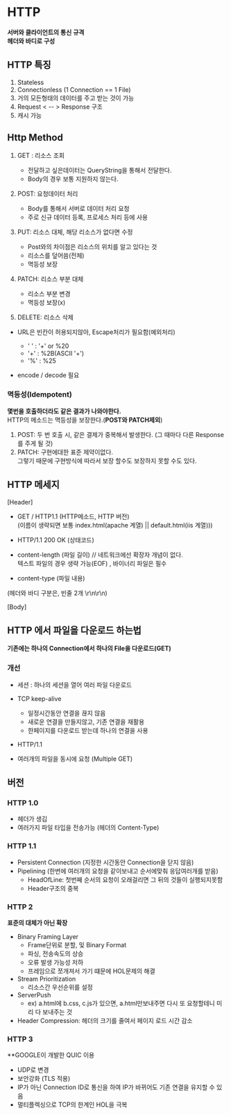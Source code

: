 # HTTP
**서버와 클라이언트의 통신 규격**<br>
**헤더와 바디로 구성**

## HTTP 특징
1. Stateless
2. Connectionless (1 Connection == 1 File)
3. 거의 모든형태의 데이터를 주고 받는 것이 가능 
4. Request <  -- > Response 구조
5. 캐시 가능 


## Http Method
1. GET : 리소스 조회<br>
    - 전달하고 싶은데이터는 QueryString을 통해서 전달한다.
    - Body의 경우 보통 지원하지 않는다. 
  
2. POST: 요청데이터 처리
    - Body를 통해서 서버로 데이터 처리 요청
    - 주로 신규 데이터 등록, 프로세스 처리 등에 사용
3. PUT: 리소스 대체, 해당 리소스가 없다면 수정 
    - Post와의 차이점은 리소스의 위치를 알고 있다는 것
    - 리소스를 덮어씀(전체)
    - 멱등성 보장
4. PATCH: 리소스 부분 대체
    - 리소스 부분 변경 
    - 멱등성 보장(x)
5. DELETE: 리소스 삭제

- URL은 빈칸이 허용되지않아, Escape처리가 필요함(예외처리)
  - ' ' : '+' or %20
  - '+' : %2B(ASCII '+')
  - '%' : %25
    
- encode / decode 필요

### 멱등성(Idempotent)
**몇번을 호출하더라도 같은 결과가 나와야한다.**<br>
HTTP의 메소드는 멱등성을 보장한다.(**POST와 PATCH제외**)

1. POST: 두 번 호출 시, 같은 결제가 중복해서 발생한다. (그 때마다 다른 Response를 주게 될 것)
2. PATCH: 구현에대한 표준 제약이없다.<br>그렇기 때문에 구현방식에 따라서 보장 할수도 보장하지 못할 수도 있다.


## HTTP 메세지
[Header]
- GET / HTTP1.1 (HTTP메소드, HTTP 버전)<br>
(이름이 생략되면 보통 index.html(apache 계열) || default.html(iis 계열)))


- HTTP/1.1 200 OK (상태코드)


- content-length (파일 길이) // 네트워크에선 확장자 개념이 없다.<br>
  텍스트 파일의 경우 생략 가능(EOF) , 바이너리 파일은 필수


- content-type (파일 내용)

(헤더와 바디 구분은, 빈줄 2개 \r\n\r\n)

[Body]

## HTTP 에서 파일을 다운로드 하는법
**기존에는 하나의 Connection에서 하나의 File을 다운로드(GET)**

### 개선 
- 세션 : 하나의 세션을 열어 여러 파일 다운로드

- TCP keep-alive 
   - 일정시간동안 연결을 끊지 않음
   - 새로운 연결을 만들지않고, 기존 연결을 재활용
   - 한페이지를 다운로드 받는데 하나의 연결을 사용
   
- HTTP/1.1
 - 여러개의 파일을 동시에 요청 (Multiple GET)


## 버전
### HTTP 1.0
- 헤더가 생김
- 여러가지 파일 타입을 전송가능 (헤더의 Content-Type)

### HTTP 1.1
- Persistent Connection (지정한 시간동안 Connection을 닫지 않음)
- Pipelining (한번에 여러개의 요청을 같이보내고 순서에맞춰 응답여러개를 받음)
  - HeadOfLine: 첫번째 순서의 요청이 오래걸리면 그 뒤의 것들이 실행되지못함
  - Header구조의 중복

### HTTP 2
**표준의 대체가 아닌 확장**
- Binary Framing Layer
  - Frame단위로 분할, 및 Binary Format
  - 파싱, 전송속도의 상승
  - 오류 발생 가능성 저하
  - 프레임으로 쪼개져서 가기 떄문에 HOL문제의 해결
- Stream Prioritization
  - 리소스간 우선순위를 설정
- ServerPush
  - ex) a.html에 b.css, c.js가 있으면, a.html만보내주면 다시 또 요청할테니 미리 다 보내주는 것 
- Header Compression: 헤더의 크기를 줄여서 페이지 로드 시간 감소

### HTTP 3
**GOOGLE이 개발한 QUIC 이용

- UDP로 변경
- 보안강화 (TLS 적용)
- IP가 아닌 Connection ID로 통신을 하여 IP가 바뀌어도 기존 연결을 유지할 수 있음
- 멀티플렉싱으로 TCP의 한계인 HOL을 극복